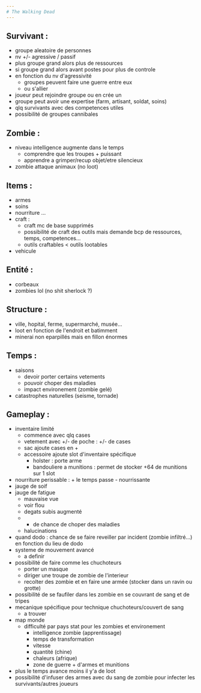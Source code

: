 ```yaml
---
# The Walking Dead
---
```


## Survivant :

+ groupe aleatoire de personnes
+ nv +/- agressive / passif
+ plus groupe grand alors plus de ressources
+ si groupe grand alors avant postes pour plus de controle
+ en fonction du nv d'agressivité
    - groupes peuvent faire une guerre entre eux
    - ou s'allier
+ joueur peut rejoindre groupe ou en crée un
+ groupe peut avoir une expertise (farm, artisant, soldat, soins)
+ qlq survivants avec des competences utiles
+ possibilité de groupes cannibales

## Zombie :

+ niveau intelligence augmente dans le temps
    - comprendre que les troupes + puissant
    - apprendre a grimper/recup objet/etre silencieux
+ zombie attaque animaux (no loot)

## Items :

+ armes
+ soins
+ nourriture ...
+ craft :
    - craft mc de base supprimés
    - possibilité de craft des outils mais demande bcp de ressources, temps, competences...
    - outils craftables < outils lootables
+ vehicule

## Entité :

+ corbeaux
+ zombies lol (no shit sherlock ?)

## Structure :

+ ville, hopital, ferme, supermarché, musée...
+ loot en fonction de l'endroit et batimment
+ minerai non eparpillés mais en fillon énormes

## Temps :

+ saisons
    - devoir porter certains vetements
    - pouvoir choper des maladies
    - impact environement (zombie gelé)
+ catastrophes naturelles (seisme, tornade)

## Gameplay :

+ inventaire limité
    - commence avec qlq cases
    - vetement avec +/- de poche : +/- de cases
    - sac ajoute cases en +
    - accessoire ajoute slot d'inventaire spécifique
        + holster : porte arme
        + bandouliere a munitions : permet de stocker +64 de munitions sur 1 slot
+ nourriture perissable : + le temps passe - nourrissante
+ jauge de soif
+ jauge de fatigue
    - mauvaise vue
    - voir flou
    - degats subis augmenté
    - + de chance de choper des maladies
    - halucinations
+ quand dodo : chance de se faire reveiller par incident (zombie infiltré...) en fonction du lieu de dodo
+ systeme de mouvement avancé
    - a definir
+ possibilité de faire comme les chuchoteurs
    - porter un masque
    - diriger une troupe de zombie de l'interieur
    - recolter des zombie et en faire une armée (stocker dans un ravin ou grotte)
+ possibilité de se faufiler dans les zombie en se couvrant de sang et de tripes
+ mecanique spécifique pour technique chuchoteurs/couvert de sang
    - a trouver
+ map monde
    - difficulté par pays stat pour les zombies et environement
        + intelligence zombie (apprentissage)
        + temps de transformation
        + vitesse
        + quantité (chine)
        + chaleurs (afrique)
        + zone de guerre + d'armes et munitions
+ plus le temps avance moins il y'a de loot
+ possibilité d'infuser des armes avec du sang de zombie pour infecter les survivants/autres joueurs
